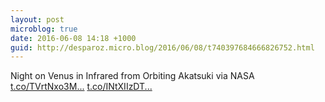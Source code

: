 ```yaml
---
layout: post
microblog: true
date: 2016-06-08 14:18 +1000
guid: http://desparoz.micro.blog/2016/06/08/t740397684666826752.html
---
```

Night on Venus in Infrared from Orbiting Akatsuki via NASA [t.co/TVrtNxo3M...](https://t.co/TVrtNxo3M0) [t.co/INtXIIzDT...](https://t.co/INtXIIzDTR)
